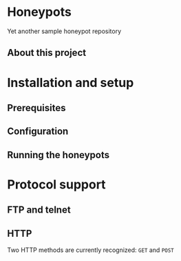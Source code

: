# Honeypots
Yet another sample honeypot repository

## About this project

# Installation and setup

## Prerequisites

## Configuration

## Running the honeypots

# Protocol support

## FTP and telnet

## HTTP
Two HTTP methods are currently recognized: `GET` and `POST`
